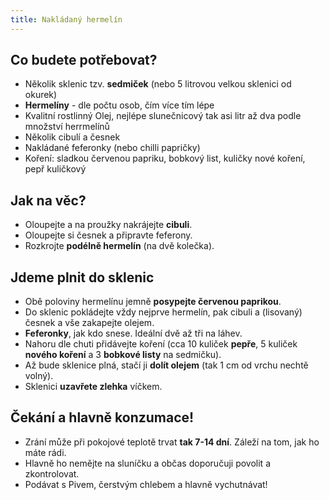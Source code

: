 ```yaml
---
title: Nakládaný hermelín
---
```


## Co budete potřebovat?

- Několik sklenic tzv. **sedmiček** (nebo 5 litrovou velkou sklenici od okurek)
- **Hermelíny** - dle počtu osob, čím více tím lépe
- Kvalitní rostlinný Olej, nejlépe slunečnicový tak asi litr až dva podle množství herrmelínů
- Několik cibulí a česnek
- Nakládané feferonky (nebo chilli papričky)
- Koření: sladkou červenou papriku, bobkový list, kuličky nové koření, pepř kuličkový

## Jak na věc? 

- Oloupejte a na proužky nakrájejte **cibuli**.
- Oloupejte si česnek a připravte feferony.
- Rozkrojte **podélně hermelín** (na dvě kolečka).

## Jdeme plnit do sklenic

- Obě poloviny hermelínu jemně **posypejte červenou paprikou**.
- Do sklenic pokládejte vždy nejprve hermelín, pak cibuli a (lisovaný) česnek a vše zakapejte olejem.
- **Feferonky**, jak kdo snese. Ideální dvě až tři na láhev.
- Nahoru dle chuti přidávejte koření (cca 10 kuliček **pepře**, 5 kuliček **nového koření** a 3 **bobkové listy** na sedmičku).
- Až bude sklenice plná, stačí ji **dolít olejem** (tak 1 cm od vrchu nechtě volný).
- Sklenici **uzavřete zlehka** víčkem.

## Čekání a hlavně konzumace!

- Zrání může při pokojové teplotě trvat **tak 7-14 dní**. Záleží na tom, jak ho máte rádi.
- Hlavně ho nemějte na sluníčku a občas doporučuji povolit a zkontrolovat.
- Podávat s Pivem, čerstvým chlebem a hlavně vychutnávat!
